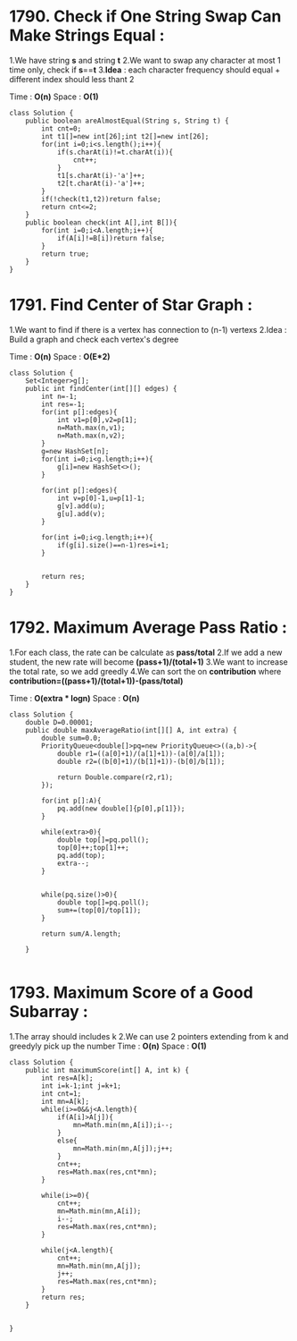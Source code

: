 # 1790. Check if One String Swap Can Make Strings Equal :
1.We have string **s** and string **t**
2.We want to swap any character at most 1 time only, check if **s**==**t**
3.**Idea** : each character frequency should equal + different index should less thant 2

Time : **O(n)**
Space : **O(1)**
```
class Solution {
    public boolean areAlmostEqual(String s, String t) {
        int cnt=0;
        int t1[]=new int[26];int t2[]=new int[26];
        for(int i=0;i<s.length();i++){
            if(s.charAt(i)!=t.charAt(i)){
                cnt++;
            }
            t1[s.charAt(i)-'a']++;
            t2[t.charAt(i)-'a']++;
        }
        if(!check(t1,t2))return false;
        return cnt<=2;
    }
    public boolean check(int A[],int B[]){
        for(int i=0;i<A.length;i++){
            if(A[i]!=B[i])return false;
        }
        return true;
    }
}
```
   
# 1791. Find Center of Star Graph :    
1.We want to find if there is a vertex has connection to (n-1) vertexs
2.Idea : Build a graph and check each vertex's degree

Time : **O(n)**
Space : **O(E*2)**

```
class Solution {
    Set<Integer>g[];
    public int findCenter(int[][] edges) {
        int n=-1;
        int res=-1;
        for(int p[]:edges){
            int v1=p[0],v2=p[1];
            n=Math.max(n,v1);
            n=Math.max(n,v2);
        }
        g=new HashSet[n];
        for(int i=0;i<g.length;i++){
            g[i]=new HashSet<>();
        }
        
        for(int p[]:edges){
            int v=p[0]-1,u=p[1]-1;
            g[v].add(u);
            g[u].add(v);
        }
        
        for(int i=0;i<g.length;i++){
            if(g[i].size()==n-1)res=i+1;
        }
        
        
        return res;
    }
}
```


# 1792. Maximum Average Pass Ratio :
1.For each class, the rate can be calculate as **pass/total**
2.If we add a new student, the new rate will become **(pass+1)/(total+1)**
3.We want to increase the total rate, so we add greedly
4.We can sort the on **contribution** where **contribution=((pass+1)/(total+1))-(pass/total)**

Time : **O(extra * logn)**
Space : **O(n)**
```
class Solution {
    double D=0.00001;
    public double maxAverageRatio(int[][] A, int extra) {
        double sum=0.0;
        PriorityQueue<double[]>pq=new PriorityQueue<>((a,b)->{
            double r1=((a[0]+1)/(a[1]+1))-(a[0]/a[1]);
            double r2=((b[0]+1)/(b[1]+1))-(b[0]/b[1]);
            
            return Double.compare(r2,r1);
        });
        
        for(int p[]:A){
            pq.add(new double[]{p[0],p[1]});
        }
        
        while(extra>0){
            double top[]=pq.poll();
            top[0]++;top[1]++;
            pq.add(top);
            extra--;
        }
        
        
        while(pq.size()>0){
            double top[]=pq.poll();
            sum+=(top[0]/top[1]);
        }
        
        return sum/A.length;
        
    }
    
```

# 1793. Maximum Score of a Good Subarray :
1.The array should includes k
2.We can use 2 pointers extending from k and greedyly pick up the number
Time : **O(n)**
Space : **O(1)**

```
class Solution {
    public int maximumScore(int[] A, int k) {
        int res=A[k];
        int i=k-1;int j=k+1;
        int cnt=1;
        int mn=A[k];
        while(i>=0&&j<A.length){
            if(A[i]>A[j]){
                mn=Math.min(mn,A[i]);i--;
            }
            else{
                mn=Math.min(mn,A[j]);j++;
            }
            cnt++;
            res=Math.max(res,cnt*mn);
        }
        
        while(i>=0){
            cnt++;
            mn=Math.min(mn,A[i]);
            i--;
            res=Math.max(res,cnt*mn);
        }
        
        while(j<A.length){
            cnt++;
            mn=Math.min(mn,A[j]);
            j++;
            res=Math.max(res,cnt*mn);
        }
        return res;
    }
    

}



```
